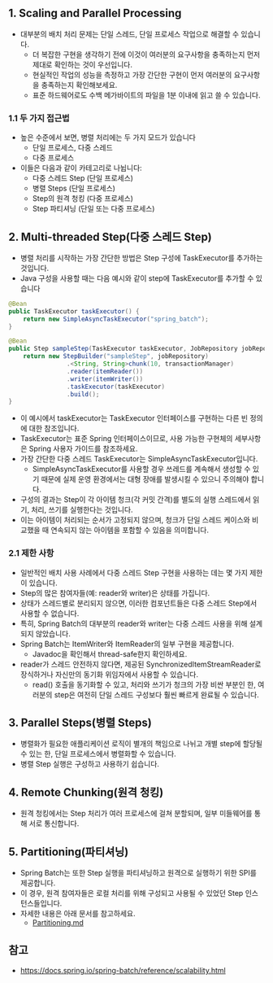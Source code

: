 ## 1. Scaling and Parallel Processing

- 대부분의 배치 처리 문제는 단일 스레드, 단일 프로세스 작업으로 해결할 수 있습니다.
	- 더 복잡한 구현을 생각하기 전에 이것이 여러분의 요구사항을 충족하는지 먼저 제대로 확인하는 것이 우선입니다.
	- 현실적인 작업의 성능을 측정하고 가장 간단한 구현이 먼저 여러분의 요구사항을 충족하는지 확인해보세요.
	- 표준 하드웨어로도 수백 메가바이트의 파일을 1분 이내에 읽고 쓸 수 있습니다.

### 1.1 두 가지 접근법

- 높은 수준에서 보면, 병렬 처리에는 두 가지 모드가 있습니다
	- 단일 프로세스, 다중 스레드
	- 다중 프로세스
- 이들은 다음과 같이 카테고리로 나뉩니다:
  - 다중 스레드 Step (단일 프로세스)
  - 병렬 Steps (단일 프로세스)
  - Step의 원격 청킹 (다중 프로세스)
  - Step 파티셔닝 (단일 또는 다중 프로세스)

## 2. Multi-threaded Step(다중 스레드 Step)

- 병렬 처리를 시작하는 가장 간단한 방법은 Step 구성에 TaskExecutor를 추가하는 것입니다.
- Java 구성을 사용할 때는 다음 예시와 같이 step에 TaskExecutor를 추가할 수 있습니다

```java
@Bean
public TaskExecutor taskExecutor() {
    return new SimpleAsyncTaskExecutor("spring_batch");
}

@Bean
public Step sampleStep(TaskExecutor taskExecutor, JobRepository jobRepository, PlatformTransactionManager transactionManager) {
	return new StepBuilder("sampleStep", jobRepository)
				.<String, String>chunk(10, transactionManager)
				.reader(itemReader())
				.writer(itemWriter())
				.taskExecutor(taskExecutor)
				.build();
}
```

- 이 예시에서 taskExecutor는 TaskExecutor 인터페이스를 구현하는 다른 빈 정의에 대한 참조입니다. 
- TaskExecutor는 표준 Spring 인터페이스이므로, 사용 가능한 구현체의 세부사항은 Spring 사용자 가이드를 참조하세요. 
- 가장 간단한 다중 스레드 TaskExecutor는 SimpleAsyncTaskExecutor입니다.
  - SimpleAsyncTaskExecutor를 사용할 경우 쓰레드를 계속해서 생성할 수 있기 때문에 실제 운영 환경에서는 대형 장애를 발생시킬 수 있으니 주의해야 합니다.
- 구성의 결과는 Step이 각 아이템 청크(각 커밋 간격)를 별도의 실행 스레드에서 읽기, 처리, 쓰기를 실행한다는 것입니다. 
- 이는 아이템이 처리되는 순서가 고정되지 않으며, 청크가 단일 스레드 케이스와 비교했을 때 연속되지 않는 아이템을 포함할 수 있음을 의미합니다.

### 2.1 제한 사항

- 일반적인 배치 사용 사례에서 다중 스레드 Step 구현을 사용하는 데는 몇 가지 제한이 있습니다.
- Step의 많은 참여자들(예: reader와 writer)은 상태를 가집니다. 
- 상태가 스레드별로 분리되지 않으면, 이러한 컴포넌트들은 다중 스레드 Step에서 사용할 수 없습니다. 
- 특히, Spring Batch의 대부분의 reader와 writer는 다중 스레드 사용을 위해 설계되지 않았습니다.
- Spring Batch는 ItemWriter와 ItemReader의 일부 구현을 제공합니다.
  -  Javadoc을 확인해서 thread-safe한지 확인하세요.
- reader가 스레드 안전하지 않다면, 제공된 SynchronizedItemStreamReader로 장식하거나 자신만의 동기화 위임자에서 사용할 수 있습니다.
  - read() 호출을 동기화할 수 있고, 처리와 쓰기가 청크의 가장 비싼 부분인 한, 여러분의 step은 여전히 단일 스레드 구성보다 훨씬 빠르게 완료될 수 있습니다.

## 3. Parallel Steps(병렬 Steps)

- 병렬화가 필요한 애플리케이션 로직이 별개의 책임으로 나뉘고 개별 step에 할당될 수 있는 한, 단일 프로세스에서 병렬화할 수 있습니다. 
- 병렬 Step 실행은 구성하고 사용하기 쉽습니다.

## 4. Remote Chunking(원격 청킹)

- 원격 청킹에서는 Step 처리가 여러 프로세스에 걸쳐 분할되며, 일부 미들웨어를 통해 서로 통신합니다.

## 5. Partitioning(파티셔닝)

- Spring Batch는 또한 Step 실행을 파티셔닝하고 원격으로 실행하기 위한 SPI를 제공합니다. 
- 이 경우, 원격 참여자들은 로컬 처리를 위해 구성되고 사용될 수 있었던 Step 인스턴스들입니다.
- 자세한 내용은 아래 문서를 참고하세요.
  - [Partitioning.md](../Partitioning/Partitioning.md)

## 참고

- https://docs.spring.io/spring-batch/reference/scalability.html
